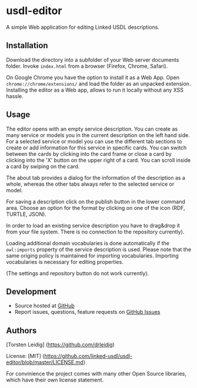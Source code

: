 # usdl-editor
A simple Web application for editing Linked USDL descriptions.

## Installation

Download the directory into a subfolder of your Web server documents folder. Invoke `index.html` from a browser (Firefox, Chrome, Safari).

On Google Chrome you have the option to install it as a Web App. Open `chrome://chrome/extensions/`  and load the folder as an unpacked extension. Installing the editor as a Web app, allows to run it locally without any XSS hassle.

## Usage

The editor opens with an empty service description. You can create as many service or models you in the current description on the left hand side. For a selected service or model you can use the different tab sections to create  or add information for this service in specific cards. You can switch between the cards by clicking into the card frame or close a card by clicking into the 'X' button on the upper right of a card. You can scroll inside a card by swiping on the card.

The about tab provides a dialog for the information of the description as a whole, whereas the other tabs always refer to the selected service or model.

For saving a description click on the publish button in the lower command area. Choose an option for the format by clicking on one of the icon (RDF, TURTLE, JSON).

In order to load an existing service description you have to drag&drop it from your file system. There is no connection to the repository currently).

Loading additional domain vocabularies is done automatically if the `owl:imports` property of the service description is used. Please note that the same origing policy is maintained for importing vocabularies. 
Importing vocabularies is necessary for editing properties.

(The settings and repository button do not work currently).

## Development

- Source hosted at [GitHub](https://github.com/linked-usdl/usdl-editor)
- Report issues, questions, feature requests on [GitHub Issues](https://github.com/linked-usdl/usdl-editor/issues)

## Authors

[Torsten Leidig] (https://github.com/drleidig)

License: [MIT] (https://github.com/linked-usdl/usdl-editor/blob/master/LICENSE.md)

For convinience the project comes with many other Open Source libraries, which have their own license statement.



